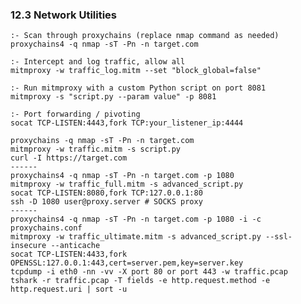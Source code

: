 ### 12.3 Network Utilities
    :- Scan through proxychains (replace nmap command as needed)
    proxychains4 -q nmap -sT -Pn -n target.com
    
    :- Intercept and log traffic, allow all
    mitmproxy -w traffic_log.mitm --set "block_global=false"
    
    :- Run mitmproxy with a custom Python script on port 8081
    mitmproxy -s "script.py --param value" -p 8081
    
    :- Port forwarding / pivoting
    socat TCP-LISTEN:4443,fork TCP:your_listener_ip:4444

    proxychains -q nmap -sT -Pn -n target.com
    mitmproxy -w traffic.mitm -s script.py
    curl -I https://target.com
    ------
    proxychains4 -q nmap -sT -Pn -n target.com -p 1080
    mitmproxy -w traffic_full.mitm -s advanced_script.py
    socat TCP-LISTEN:8080,fork TCP:127.0.0.1:80
    ssh -D 1080 user@proxy.server # SOCKS proxy
    ------
    proxychains4 -q nmap -sT -Pn -n target.com -p 1080 -i -c proxychains.conf
    mitmproxy -w traffic_ultimate.mitm -s advanced_script.py --ssl-insecure --anticache
    socat TCP-LISTEN:4433,fork OPENSSL:127.0.0.1:443,cert=server.pem,key=server.key
    tcpdump -i eth0 -nn -vv -X port 80 or port 443 -w traffic.pcap
    tshark -r traffic.pcap -T fields -e http.request.method -e http.request.uri | sort -u